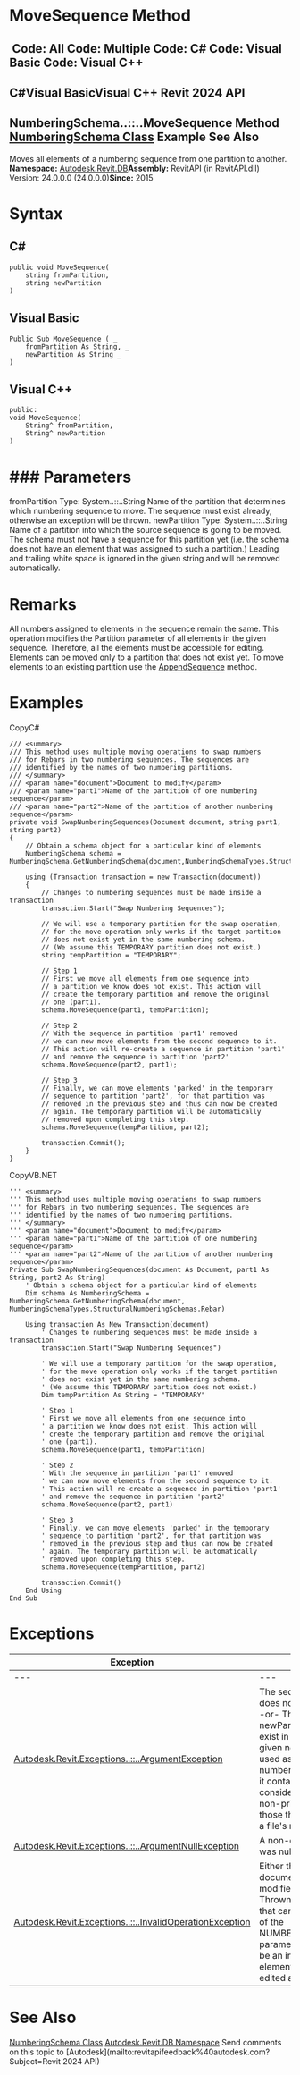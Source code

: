 # MoveSequence Method

﻿
 Code: All Code: Multiple Code: C# Code: Visual Basic Code: Visual C++   
---  
C#Visual BasicVisual C++
Revit 2024 API  
---  
NumberingSchema..::..MoveSequence Method   
[NumberingSchema Class](8f2b22da-5963-301f-44d8-10c68828c436.md "NumberingSchema Class") Example See Also  
---  
Moves all elements of a numbering sequence from one partition to another. 
**Namespace:** [Autodesk.Revit.DB](87546ba7-461b-c646-cbb1-2cb8f5bff8b2.md "Autodesk.Revit.DB Namespace")**Assembly:** RevitAPI (in RevitAPI.dll) Version: 24.0.0.0 (24.0.0.0)**Since:** 2015 
# Syntax
C#  
---  
```text
public void MoveSequence(
	string fromPartition,
	string newPartition
)
```
  
Visual Basic  
---  
```text
Public Sub MoveSequence ( _
	fromPartition As String, _
	newPartition As String _
)
```
  
Visual C++  
---  
```text
public:
void MoveSequence(
	String^ fromPartition, 
	String^ newPartition
)
```
  
# ### Parameters
fromPartition
    Type: System..::..String Name of the partition that determines which numbering sequence to move. The sequence must exist already, otherwise an exception will be thrown. 
newPartition
    Type: System..::..String Name of a partition into which the source sequence is going to be moved. The schema must not have a sequence for this partition yet (i.e. the schema does not have an element that was assigned to such a partition.) 
Leading and trailing white space is ignored in the given string and will be removed automatically.
# Remarks
All numbers assigned to elements in the sequence remain the same.
This operation modifies the Partition parameter of all elements in the given sequence. Therefore, all the elements must be accessible for editing.
Elements can be moved only to a partition that does not exist yet. To move elements to an existing partition use the [AppendSequence](0a89ca78-ca34-93fa-4fa7-71883a535497.md "AppendSequence Method") method.
# Examples
CopyC#
```text
/// <summary>
/// This method uses multiple moving operations to swap numbers
/// for Rebars in two numbering sequences. The sequences are
/// identified by the names of two numbering partitions.
/// </summary>
/// <param name="document">Document to modify</param>
/// <param name="part1">Name of the partition of one numbering sequence</param>
/// <param name="part2">Name of the partition of another numbering sequence</param>
private void SwapNumberingSequences(Document document, string part1, string part2)
{
    // Obtain a schema object for a particular kind of elements 
    NumberingSchema schema = NumberingSchema.GetNumberingSchema(document,NumberingSchemaTypes.StructuralNumberingSchemas.Rebar);

    using (Transaction transaction = new Transaction(document))
    {
        // Changes to numbering sequences must be made inside a transaction
        transaction.Start("Swap Numbering Sequences");

        // We will use a temporary partition for the swap operation,
        // for the move operation only works if the target partition 
        // does not exist yet in the same numbering schema.
        // (We assume this TEMPORARY partition does not exist.)
        string tempPartition = "TEMPORARY";

        // Step 1
        // First we move all elements from one sequence into 
        // a partition we know does not exist. This action will
        // create the temporary partition and remove the original
        // one (part1).
        schema.MoveSequence(part1, tempPartition);

        // Step 2
        // With the sequence in partition 'part1' removed
        // we can now move elements from the second sequence to it.
        // This action will re-create a sequence in partition 'part1'
        // and remove the sequence in partition 'part2'
        schema.MoveSequence(part2, part1);

        // Step 3
        // Finally, we can move elements 'parked' in the temporary
        // sequence to partition 'part2', for that partition was
        // removed in the previous step and thus can now be created
        // again. The temporary partition will be automatically 
        // removed upon completing this step.
        schema.MoveSequence(tempPartition, part2);

        transaction.Commit();
    }
}
```

CopyVB.NET
```text
''' <summary>
''' This method uses multiple moving operations to swap numbers
''' for Rebars in two numbering sequences. The sequences are
''' identified by the names of two numbering partitions.
''' </summary>
''' <param name="document">Document to modify</param>
''' <param name="part1">Name of the partition of one numbering sequence</param>
''' <param name="part2">Name of the partition of another numbering sequence</param>
Private Sub SwapNumberingSequences(document As Document, part1 As String, part2 As String)
    ' Obtain a schema object for a particular kind of elements 
    Dim schema As NumberingSchema = NumberingSchema.GetNumberingSchema(document, NumberingSchemaTypes.StructuralNumberingSchemas.Rebar)

    Using transaction As New Transaction(document)
        ' Changes to numbering sequences must be made inside a transaction
        transaction.Start("Swap Numbering Sequences")

        ' We will use a temporary partition for the swap operation,
        ' for the move operation only works if the target partition 
        ' does not exist yet in the same numbering schema.
        ' (We assume this TEMPORARY partition does not exist.)
        Dim tempPartition As String = "TEMPORARY"

        ' Step 1
        ' First we move all elements from one sequence into 
        ' a partition we know does not exist. This action will
        ' create the temporary partition and remove the original
        ' one (part1).
        schema.MoveSequence(part1, tempPartition)

        ' Step 2
        ' With the sequence in partition 'part1' removed
        ' we can now move elements from the second sequence to it.
        ' This action will re-create a sequence in partition 'part1'
        ' and remove the sequence in partition 'part2'
        schema.MoveSequence(part2, part1)

        ' Step 3
        ' Finally, we can move elements 'parked' in the temporary
        ' sequence to partition 'part2', for that partition was
        ' removed in the previous step and thus can now be created
        ' again. The temporary partition will be automatically 
        ' removed upon completing this step.
        schema.MoveSequence(tempPartition, part2)

        transaction.Commit()
    End Using
End Sub
```

# Exceptions
| Exception | Condition |
| --- | --- |
| --- | --- |
| [Autodesk.Revit.Exceptions..::..ArgumentException](2e6e4206-97a8-dd4b-df5d-4269f4bb6088.md "ArgumentException Class") | The sequence fromPartition does not exist in the schema. -or- The sequence newPartition does already exist in the schema. -or- the given newPartition cannot be used as a valid name of a numbering partition because it contains characters that are considered invalid, such as non-printable characters or those that cannot be used in a file's name. |
| [Autodesk.Revit.Exceptions..::..ArgumentNullException](631e1424-60f4-929b-4e52-dda9dcd26316.md "ArgumentNullException Class") | A non-optional argument was null |
| [Autodesk.Revit.Exceptions..::..InvalidOperationException](9e715f03-3884-e539-4dd6-8d7545733adc.md "InvalidOperationException Class") | Either the schema or its document cannot be modified at present. -or- Thrown if there is an element that cannot have new value of the NUMBER_PARTITION_PARAM parameter assigned. It may be an indication that the element is not free to be edited at present. |

# See Also
[NumberingSchema Class](8f2b22da-5963-301f-44d8-10c68828c436.md "NumberingSchema Class")
[Autodesk.Revit.DB Namespace](87546ba7-461b-c646-cbb1-2cb8f5bff8b2.md "Autodesk.Revit.DB Namespace")
Send comments on this topic to [Autodesk](mailto:revitapifeedback%40autodesk.com?Subject=Revit 2024 API)